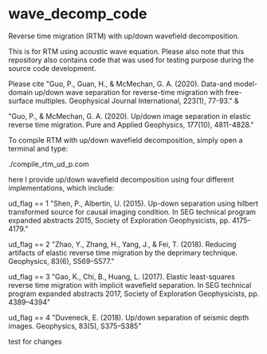 # wave_decomp_code
Reverse time migration (RTM) with up/down wavefield decomposition.

This is for RTM using acoustic wave equation. Please also note that this repository also contains code that was used for testing purpose during the source code development. 

Please cite "Guo, P., Guan, H., & McMechan, G. A. (2020). Data-and model-domain up/down wave separation for reverse-time migration with free-surface multiples. Geophysical Journal International, 223(1), 77-93."  & 

 "Guo, P., & McMechan, G. A. (2020). Up/down image separation in elastic reverse time migration. Pure and Applied Geophysics, 177(10), 4811-4828." 

To compile RTM with up/down wavefield decomposition, simply open a terminal and type:

./compile_rtm_ud_p.com


here I provide up/down wavefield decomposition using four different implementations, which include:

ud_flag == 1 "Shen, P., Albertin, U. (2015). Up-down separation using hilbert transformed source for causal imaging condition. In SEG technical program expanded abstracts 2015, Society of Exploration Geophysicists, pp. 4175–4179."

ud_flag == 2 "Zhao, Y., Zhang, H., Yang, J., & Fei, T. (2018). Reducing artifacts of elastic reverse time migration by the deprimary technique. Geophysics, 83(6), S569–S577."

ud_flag == 3 "Gao, K., Chi, B., Huang, L. (2017). Elastic least-squares reverse time migration with implicit wavefield separation. In SEG technical program expanded abstracts 2017, Society of Exploration Geophysicists, pp. 4389–4394"

ud_flag == 4 "Duveneck, E. (2018). Up/down separation of seismic depth images. Geophysics, 83(5), S375–S385"

test for changes


